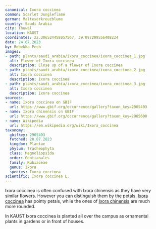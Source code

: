 ```yaml
---
canonical: Ixora coccinea
common: Scarlet Jungleflame
german: Malteserkreuzblume
country: Saudi Arabia
city: Thuwal
location: KAUST
coordinates: 22.306524458057567, 39.097299556408224
date: 24.07.2023
by: Rebekka Pech
images:
- path: plants/saudi_arabia/ixora_coccinea/ixora_coccinea_1.jpg
  alt: Flower of Ixora coccinea
  description: Close up of a flower of Ixora coccinea
- path: plants/saudi_arabia/ixora_coccinea/ixora_coccinea_2.jpg
  alt: Ixora coccinea
  description: Ixora coccinea
- path: plants/saudi_arabia/ixora_coccinea/ixora_coccinea_3.jpg
  alt: Ixora coccinea
  description: Ixora coccinea
sources:
- name: Ixora coccinea on GBIF
  url: https://www.gbif.org/occurrence/gallery?taxon_key=2905493
- name: Ixora chinensis on GBIF
  url: https://www.gbif.org/occurrence/gallery?taxon_key=2905600
- name: Wikipedia
  url: https://en.wikipedia.org/wiki/Ixora_coccinea
taxonomy:
  gbifkey: 2905493
  fetched: 28.07.2023
  kingdom: Plantae
  phylum: Tracheophyta
  class: Magnoliopsida
  order: Gentianales
  family: Rubiaceae
  genus: Ixora
  species: Ixora coccinea
scientific: Ixora coccinea L.
---
```


Ixora coccinea is often confused with Ixora chinensis as they have very similar flowers. However you can distinguish them by the petals. <a class="plink" href="https://www.gbif.org/occurrence/gallery?taxon_key=2905493">Ixora coccinea</a> has pointy petals, while the ones of <a class="plink" href="https://www.gbif.org/occurrence/gallery?taxon_key=2905600">Ixora chinensis</a> are much more rounded.

In KAUST Ixora coccinea is planted all over the campus as ornamental plants in gardens or in front of houses.
